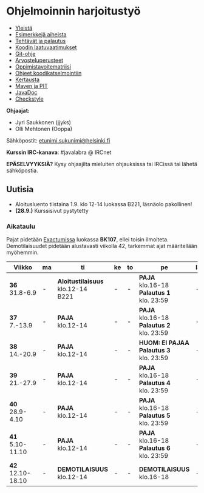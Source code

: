 ﻿# Ohjelmoinnin harjoitustyö
* [Yleistä](ohjeet/Yleistä.md)
* [Esimerkkejä aiheista](ohjeet/Esimerkkejä-aiheista.md)
* [Tehtävät ja palautus](ohjeet/Tehtävät-ja-palautus.md)
* [Koodin laatuvaatimukset](ohjeet/Koodin-laatuvaatimukset.md)
* [Git-ohje](ohjeet/Git-ohje.md)
* [Arvosteluperusteet](ohjeet/Arvosteluperusteet.md)
* [Oppimistavoitematriisi](http://www.cs.helsinki.fi/courses/58160/matriisi)
* [Ohjeet koodikatselmointiin](ohjeet/Koodikatselmointi.md)
* [Kertausta](ohjeet/Kertausta.md)
* [Maven ja PIT](ohjeet/Maven-ja-PIT.md)
* [JavaDoc](ohjeet/JavaDoc.md)
* [Checkstyle](ohjeet/Checkstyle.md)

**Ohjaajat:**
* Jyri Saukkonen (jjyks)
* Olli Mehtonen (Ooppa)


Sähköpostit: etunimi.sukunimi@helsinki.fi

**Kurssin IRC-kanava**: 
\#javalabra @ IRCnet

**EPÄSELVYYKSIÄ?** Kysy ohjaajilta mieluiten ohjauksissa tai IRCissä tai lähetä sähköpostia.

## Uutisia

* Aloitusluento tiistaina 1.9. klo 12-14 luokassa B221, läsnäolo pakollinen!
* **(28.9.)** Kurssisivut pystytetty

### Aikataulu

Pajat pidetään [Exactumissa](http://www.helsinki.fi/teknos/opetustilat/kumpula/gh2b/default.htm) luokassa **BK107**, ellei toisin ilmoiteta. Demotilaisuudet pidetään alustavasti viikolla 42, tarkemmat ajat määritellään myöhemmin.

| Viikko | ma | ti | ke | to | pe | la | su |
| --- | --- | --- | --- | --- | --- | --- | --- |
| **36** <br> 31.8-6.9 |  -  |**Aloitustilaisuus**<br>klo.12-14<br>B221|  -  |  -  |**PAJA** <br>klo.16-18 <br> **Palautus 1** <br> klo. 23:59|  -  |  -  |
| **37** <br> 7.-13.9 |  - |**PAJA** <br>klo.12-14 <br>|  -  |  -  |**PAJA** <br>klo.16-18 <br>  **Palautus 2** <br> klo. 23:59|  -  |  -  |
| **38** <br> 14.-20.9 |  - |**PAJA** <br>klo.12-14 <br>|  -  |  -  |**HUOM: EI PAJAA** <br>  **Palautus 3** <br> klo. 23:59|  -  |**Katselmointi 1** <br> klo: 23:59  |
| **39** <br> 21.-27.9 |  - |**PAJA** <br>klo.12-14 <br>|  -  |  -  |**PAJA** <br>klo.16-18 <br>  **Palautus 4** <br> klo. 23:59|  -  |  -  | 
| **40** <br> 28.9-4.10 |  - |**PAJA** <br>klo.12-14 <br>|  -  |  -  |**PAJA** <br>klo.16-18 <br>  **Palautus 5** <br> klo. 23:59|  -  |  -  |
| **41** <br> 5.10-11.10 |  - |**PAJA** <br>klo.12-14 <br>|  -  |  -  |**PAJA** <br>klo.16-18 <br>  **Palautus 6** <br> klo. 23:59|  -  |**Katselmointi 2** <br> klo: 23:59  |
| **42** <br> 12.10-18.10 |  - |**DEMOTILAISUUS** <br>klo.12-14 <br>|  -  |  -  |**DEMOTILAISUUS** <br>klo.16-18 <br>|  -  | **Lopullinen palautus** <br> klo. 23:59|




